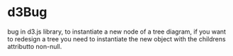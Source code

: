 # d3Bug
 bug in d3.js library, to instantiate a new node of a tree diagram, if you want to redesign a tree you need to instantiate the new object with the childrens attributto non-null.
